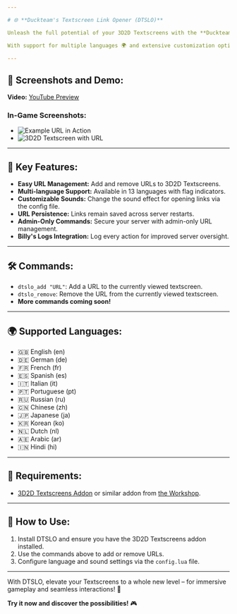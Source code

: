 ```yaml
---

# 🌐 **Duckteam's Textscreen Link Opener (DTSLO)**  

Unleash the full potential of your 3D2D Textscreens with the **Duckteam Textscreen Link Opener (DTSLO)**! 🎉 This powerful addon allows you to seamlessly add clickable URLs to your Textscreens, making it incredibly easy for players to interact with links. Whether it's for server rules, guides, or external resources – DTSLO ensures a smooth and intuitive experience! ✨  

With support for multiple languages 🌍 and extensive customization options, DTSLO offers sound notifications and integration with **Billy's Logs** for action tracking. Best of all, URLs remain saved even after server restarts and are securely managed by admins! 🔒  

---
```


## 📸 **Screenshots and Demo:**  
**Video:** [YouTube Preview](https://youtu.be/o4B1sXpHFuU)  
### **In-Game Screenshots:**  
- ![Example URL in Action](https://steamuserimages-a.akamaihd.net/ugc/27682271824578803/18941A390DC48F29E7386A0D885016A5EE510BEE/)  
- ![3D2D Textscreen with URL](https://steamuserimages-a.akamaihd.net/ugc/27682271824578446/8D0882AF12868E8EDEE236672C001359B2F0F62B/)  

---

## 🚀 **Key Features:**  
- **Easy URL Management:** Add and remove URLs to 3D2D Textscreens.  
- **Multi-language Support:** Available in 13 languages with flag indicators.  
- **Customizable Sounds:** Change the sound effect for opening links via the config file.  
- **URL Persistence:** Links remain saved across server restarts.  
- **Admin-Only Commands:** Secure your server with admin-only URL management.  
- **Billy's Logs Integration:** Log every action for improved server oversight.  

---

## 🛠️ **Commands:**  
- `dtslo_add "URL"`: Add a URL to the currently viewed textscreen.  
- `dtslo_remove`: Remove the URL from the currently viewed textscreen.  
- **More commands coming soon!**  

---

## 🌍 **Supported Languages:**  
- 🇬🇧 English (en)  
- 🇩🇪 German (de)  
- 🇫🇷 French (fr)  
- 🇪🇸 Spanish (es)  
- 🇮🇹 Italian (it)  
- 🇵🇹 Portuguese (pt)  
- 🇷🇺 Russian (ru)  
- 🇨🇳 Chinese (zh)  
- 🇯🇵 Japanese (ja)  
- 🇰🇷 Korean (ko)  
- 🇳🇱 Dutch (nl)  
- 🇦🇪 Arabic (ar)  
- 🇮🇳 Hindi (hi)  

---

## 📜 **Requirements:**  
- [3D2D Textscreens Addon](https://github.com/Cherry/3D2D-Textscreens) or similar addon from [the Workshop](https://steamcommunity.com/workshop/filedetails/?id=109643223).  

---

## 📖 **How to Use:**  
1. Install DTSLO and ensure you have the 3D2D Textscreens addon installed.  
2. Use the commands above to add or remove URLs.  
3. Configure language and sound settings via the `config.lua` file.  

---

With DTSLO, elevate your Textscreens to a whole new level – for immersive gameplay and seamless interactions! 🚀  

**Try it now and discover the possibilities!** 🎮  
